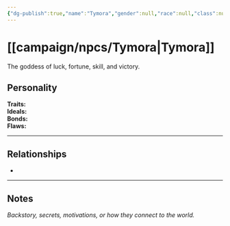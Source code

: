 ```yaml
---
{"dg-publish":true,"name":"Tymora","gender":null,"race":null,"class":null,"level":null,"alignment":null,"background":null,"role":"Goddess","status":null,"current_location":null,"affiliation":["[[Bo Duvall]]","[[Magnolia Duvall]]","[[Alias]]"],"first_appearance":null,"description":null,"tags":["character","npc"],"permalink":"/campaign/npcs/tymora/","dgPassFrontmatter":true,"noteIcon":"","created":"2025-10-26T19:02:16.500-07:00","updated":"2025-10-27T13:39:28.260-07:00"}
---
```


# [[campaign/npcs/Tymora\|Tymora]]
The goddess of luck, fortune, skill, and victory. 
## Personality
**Traits:**  
**Ideals:**  
**Bonds:**  
**Flaws:**  

---

## Relationships
- 

---

## Notes
*Backstory, secrets, motivations, or how they connect to the world.*